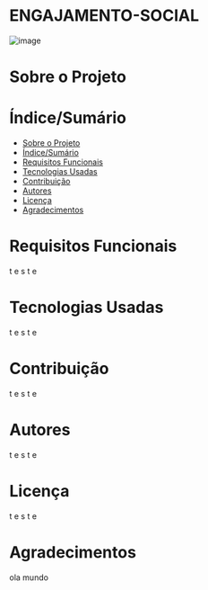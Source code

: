 # ENGAJAMENTO-SOCIAL

 ![image](https://user-images.githubusercontent.com/103151886/165396580-e46c3e62-3ad6-46ae-bda6-cdf6803c3b53.png)
# Sobre o Projeto

# Índice/Sumário

* [Sobre o Projeto](#Sobre-o-Projeto) 
* [Índice/Sumário](#Índice-/-Sumário)
* [Requisitos Funcionais](#Requisitos-Funcionais)
* [Tecnologias Usadas](#Tecnologias-Usadas)
* [Contribuição](#Contribuição)
* [Autores](#Autores)
* [Licença](#Licença)
* [Agradecimentos](#Agradecimentos)

# Requisitos Funcionais
t
e
s
t
e
# Tecnologias Usadas
t
e
s
t
e
# Contribuição
t
e
s
t
e
# Autores
t
e
s
t
e
# Licença
t
e
s
t
e
# Agradecimentos 
ola mundo
